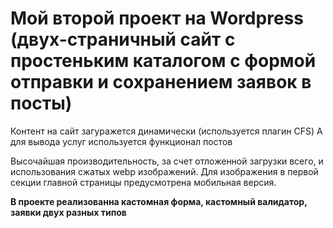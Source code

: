 # Мой второй проект на Wordpress (двух-страничный сайт с простеньким каталогом с формой отправки и сохранением заявок в посты)
Контент на сайт загуражется динамически (используется плагин CFS)
А для вывода услуг используется функционал постов

Высочайшая производительность, за счет отложенной загрузки всего, и использования сжатых webp изображений. 
Для изображения в первой секции главной страницы предусмотрена мобильная версия.


**В проекте реализованна кастомная форма, кастомный валидатор, заявки двух разных типов**

